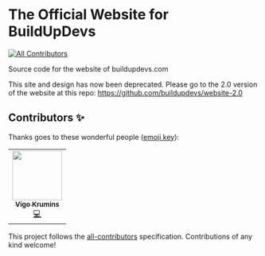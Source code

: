 # The Official Website for BuildUpDevs
<!-- ALL-CONTRIBUTORS-BADGE:START - Do not remove or modify this section -->
[![All Contributors](https://img.shields.io/badge/all_contributors-1-orange.svg?style=flat-square)](#contributors-)
<!-- ALL-CONTRIBUTORS-BADGE:END -->
Source code for the website of buildupdevs.com

This site and design has now been deprecated. Please go to the 2.0 version of the website at this repo: https://github.com/buildupdevs/website-2.0

## Contributors ✨

Thanks goes to these wonderful people ([emoji key](https://allcontributors.org/docs/en/emoji-key)):

<!-- ALL-CONTRIBUTORS-LIST:START - Do not remove or modify this section -->
<!-- prettier-ignore-start -->
<!-- markdownlint-disable -->
<table>
  <tr>
    <td align="center"><a href="https://vigokrumins.me/"><img src="https://avatars1.githubusercontent.com/u/5035657?v=4" width="100px;" alt=""/><br /><sub><b>Vigo Krumins</b></sub></a><br /><a href="https://github.com/buildupdevs/website/commits?author=VigoKrumins" title="Code">💻</a></td>
  </tr>
</table>

<!-- markdownlint-enable -->
<!-- prettier-ignore-end -->
<!-- ALL-CONTRIBUTORS-LIST:END -->

This project follows the [all-contributors](https://github.com/all-contributors/all-contributors) specification. Contributions of any kind welcome!
